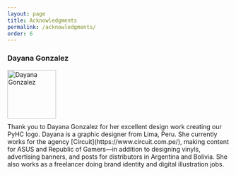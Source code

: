 ```yaml
---
layout: page
title: Acknowledgments
permalink: /acknowledgments/
order: 6
---
```

### Dayana Gonzalez
<div style="margin: 10px 0px"> 
    <a href="https://www.behance.net/gonza21900d934">
        <img class="rounded-circle" src="https://mir-s3-cdn-cf.behance.net/user/115/3b9c81213088335.5f5fecaf9a4f8.jpg" alt="Dayana Gonzalez" width="110px" height="110px"/> 
    </a>
</div>
Thank you to Dayana Gonzalez for her excellent design work creating our PyHC logo. Dayana is a graphic designer from Lima, Peru. She currently works for the agency [Circuit](https://www.circuit.com.pe/), making content for ASUS and Republic of Gamers—in addition to designing vinyls, advertising banners, and posts for distributors in Argentina and Bolivia. She also works as a freelancer doing brand identity and digital illustration jobs.
